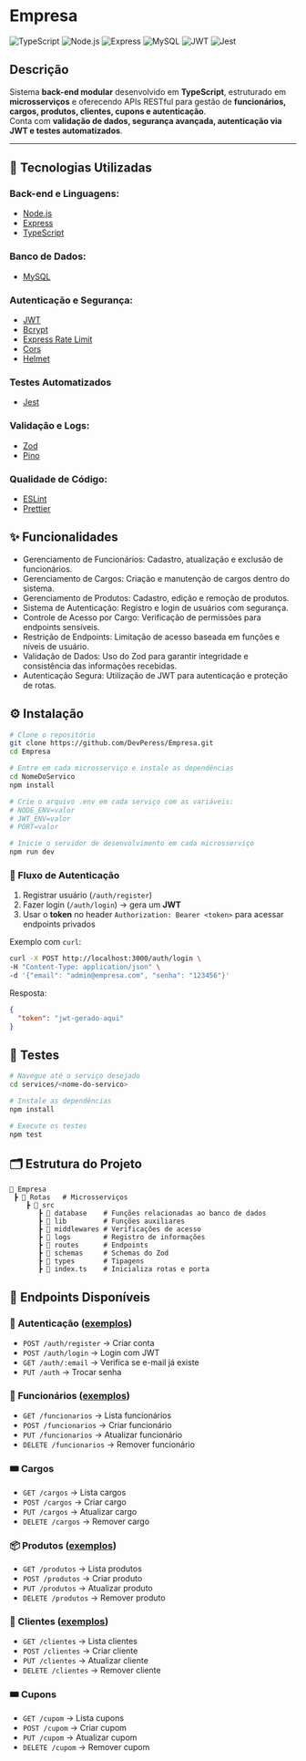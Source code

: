 # Empresa

![TypeScript](https://img.shields.io/badge/TypeScript-3178C6?logo=typescript&logoColor=fff)
![Node.js](https://img.shields.io/badge/Node.js-339933?logo=node.js&logoColor=fff)
![Express](https://img.shields.io/badge/Express-000000?logo=express&logoColor=fff)
![MySQL](https://img.shields.io/badge/MySQL-4479A1?logo=mysql&logoColor=fff)
![JWT](https://img.shields.io/badge/JWT-black?logo=jsonwebtokens&logoColor=fff)
![Jest](https://img.shields.io/badge/Jest-C21325?logo=jest&logoColor=fff)

## Descrição

Sistema **back-end modular** desenvolvido em **TypeScript**, estruturado em **microsserviços** e oferecendo APIs RESTful para gestão de **funcionários, cargos, produtos, clientes, cupons e autenticação**.  
Conta com **validação de dados, segurança avançada, autenticação via JWT e testes automatizados**.

---

## 🧰 Tecnologias Utilizadas

### Back-end e Linguagens:
- [Node.js](https://nodejs.org/pt)
- [Express](https://expressjs.com)
- [TypeScript](https://www.typescriptlang.org/)

### Banco de Dados:
- [MySQL](https://www.mysql.com/)

### Autenticação e Segurança:
- [JWT](https://www.jwt.io)
- [Bcrypt](https://www.npmjs.com/package/bcrypt)
- [Express Rate Limit](https://www.npmjs.com/package/express-rate-limit)
- [Cors](https://www.npmjs.com/package/cors)
- [Helmet](https://www.npmjs.com/package/helmet)

### Testes Automatizados
- [Jest](https://jestjs.io)

### Validação e Logs:
- [Zod](https://zod.dev)
- [Pino](https://www.npmjs.com/package/pino)

### Qualidade de Código:
- [ESLint](https://eslint.org/?utm_source=chatgpt.com)
- [Prettier](https://prettier.io/?utm_source=chatgpt.com)

## ✨ Funcionalidades

- Gerenciamento de Funcionários: Cadastro, atualização e exclusão de funcionários.
- Gerenciamento de Cargos: Criação e manutenção de cargos dentro do sistema.
- Gerenciamento de Produtos: Cadastro, edição e remoção de produtos.
- Sistema de Autenticação: Registro e login de usuários com segurança.
- Controle de Acesso por Cargo: Verificação de permissões para endpoints sensíveis.
- Restrição de Endpoints: Limitação de acesso baseada em funções e níveis de usuário.
- Validação de Dados: Uso do Zod para garantir integridade e consistência das informações recebidas.
- Autenticação Segura: Utilização de JWT para autenticação e proteção de rotas.

## ⚙️ Instalação

```bash
# Clone o repositório
git clone https://github.com/DevPeress/Empresa.git
cd Empresa

# Entre em cada microsserviço e instale as dependências
cd NomeDoServico
npm install

# Crie o arquivo .env em cada serviço com as variáveis:
# NODE_ENV=valor
# JWT_ENV=valor
# PORT=valor

# Inicie o servidor de desenvolvimento em cada microsserviço
npm run dev
```

### 🔑 Fluxo de Autenticação

1. Registrar usuário (`/auth/register`)  
2. Fazer login (`/auth/login`) → gera um **JWT**  
3. Usar o **token** no header `Authorization: Bearer <token>` para acessar endpoints privados  

Exemplo com `curl`:
```bash
curl -X POST http://localhost:3000/auth/login \
-H "Content-Type: application/json" \
-d '{"email": "admin@empresa.com", "senha": "123456"}'
```

Resposta:
```json
{
  "token": "jwt-gerado-aqui"
}
```

## 🧪 Testes

```bash
# Navegue até o serviço desejado
cd services/<nome-do-servico>

# Instale as dependências
npm install

# Execute os testes
npm test
```

## 🗂 Estrutura do Projeto

```
📁 Empresa
 ┣ 📂 Rotas   # Microsserviços
    ┣ 📂 src 
       ┣ 📂 database    # Funções relacionadas ao banco de dados
       ┣ 📂 lib         # Funções auxiliares
       ┣ 📂 middlewares # Verificações de acesso
       ┣ 📂 logs        # Registro de informações
       ┣ 📂 routes      # Endpoints
       ┣ 📂 schemas     # Schemas do Zod
       ┣ 📂 types       # Tipagens
       ┣ 📄 index.ts    # Inicializa rotas e porta
```

## 🔐 Endpoints Disponíveis

### 🔑 Autenticação ([exemplos](docs/auth.md))  
- `POST /auth/register` → Criar conta  
- `POST /auth/login` → Login com JWT  
- `GET /auth/:email` → Verifica se e-mail já existe  
- `PUT /auth` → Trocar senha  

### 👤 Funcionários ([exemplos](docs/funcionarios.md))  
- `GET /funcionarios` → Lista funcionários  
- `POST /funcionarios` → Criar funcionário  
- `PUT /funcionarios` → Atualizar funcionário  
- `DELETE /funcionarios` → Remover funcionário  

### 🎟️ Cargos  
- `GET /cargos` → Lista cargos  
- `POST /cargos` → Criar cargo  
- `PUT /cargos` → Atualizar cargo  
- `DELETE /cargos` → Remover cargo 

### 📦 Produtos ([exemplos](docs/produtos.md))  
- `GET /produtos` → Lista produtos  
- `POST /produtos` → Criar produto  
- `PUT /produtos` → Atualizar produto  
- `DELETE /produtos` → Remover produto  

### 🧾 Clientes ([exemplos](docs/clientes.md))  
- `GET /clientes` → Lista clientes  
- `POST /clientes` → Criar cliente  
- `PUT /clientes` → Atualizar cliente  
- `DELETE /clientes` → Remover cliente  

### 🎟️ Cupons
- `GET /cupom` → Lista cupons  
- `POST /cupom` → Criar cupom  
- `PUT /cupom` → Atualizar cupom  
- `DELETE /cupom` → Remover cupom  